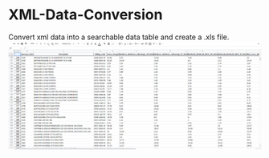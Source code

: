 # XML-Data-Conversion
Convert xml data into a searchable data table and create a .xls file.
<br>
![XML-Data-Conversion](./images/XML-Data-Conversion.png)
